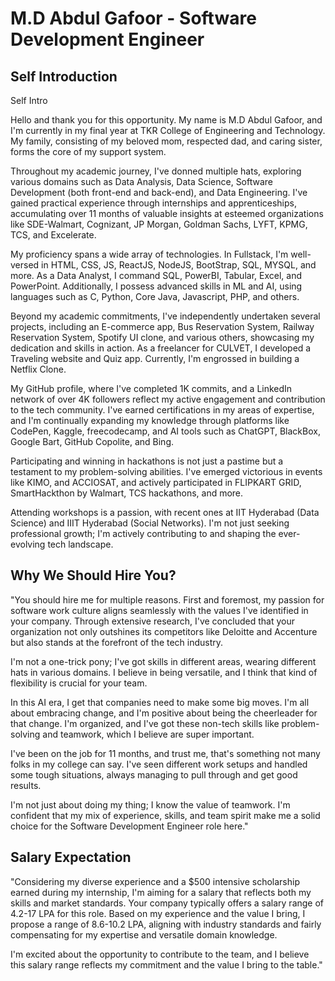# M.D Abdul Gafoor - Software Development Engineer

## Self Introduction

Self Intro


Hello and thank you for this opportunity.
My name is M.D Abdul Gafoor, and I'm currently in my final year at TKR College of Engineering and Technology. My family, consisting of my beloved mom, respected dad, and caring sister, forms the core of my support system.

Throughout my academic journey, I've donned multiple hats, exploring various domains such as Data Analysis, Data Science, Software Development (both front-end and back-end), and Data Engineering. I've gained practical experience through internships and apprenticeships, accumulating over 11 months of valuable insights at esteemed organizations like SDE-Walmart, Cognizant, JP Morgan, Goldman Sachs, LYFT, KPMG, TCS, and Excelerate.

My proficiency spans a wide array of technologies. In Fullstack, I'm well-versed in HTML, CSS, JS, ReactJS, NodeJS, BootStrap, SQL, MYSQL, and more. As a Data Analyst, I command SQL, PowerBI, Tabular, Excel, and PowerPoint. Additionally, I possess advanced skills in ML and AI, using languages such as C, Python, Core Java, Javascript, PHP, and others.

Beyond my academic commitments, I've independently undertaken several projects, including an E-commerce app, Bus Reservation System, Railway Reservation System, Spotify UI clone, and various others, showcasing my dedication and skills in action. As a freelancer for CULVET, I developed a Traveling website and Quiz app. Currently, I'm engrossed in building a Netflix Clone.

My GitHub profile, where I've completed 1K commits, and a LinkedIn network of over 4K followers reflect my active engagement and contribution to the tech community. I've earned certifications in my areas of expertise, and I'm continually expanding my knowledge through platforms like CodePen, Kaggle, freecodecamp, and AI tools such as ChatGPT, BlackBox, Google Bart, GitHub Copolite, and Bing.

Participating and winning in hackathons is not just a pastime but a testament to my problem-solving abilities. I've emerged victorious in events like KIMO, and ACCIOSAT, and actively participated in FLIPKART GRID, SmartHackthon by Walmart, TCS hackathons, and more.

Attending workshops is a passion, with recent ones at IIT Hyderabad (Data Science) and IIIT Hyderabad (Social Networks). I'm not just seeking professional growth; I'm actively contributing to and shaping the ever-evolving tech landscape.



## Why We Should Hire You?


"You should hire me for multiple reasons. First and foremost, my passion for software work culture aligns seamlessly with the values I've identified in your company. Through extensive research, I've concluded that your organization not only outshines its competitors like Deloitte and Accenture but also stands at the forefront of the tech industry.

I'm not a one-trick pony; I've got skills in different areas, wearing different hats in various domains. I believe in being versatile, and I think that kind of flexibility is crucial for your team.

In this AI era, I get that companies need to make some big moves. I'm all about embracing change, and I'm positive about being the cheerleader for that change. I'm organized, and I've got these non-tech skills like problem-solving and teamwork, which I believe are super important.

I've been on the job for 11 months, and trust me, that's something not many folks in my college can say. I've seen different work setups and handled some tough situations, always managing to pull through and get good results.

I'm not just about doing my thing; I know the value of teamwork. I'm confident that my mix of experience, skills, and team spirit make me a solid choice for the Software Development Engineer role here."


## Salary Expectation

"Considering my diverse experience and a $500 intensive scholarship earned during my internship, I'm aiming for a salary that reflects both my skills and market standards. Your company typically offers a salary range of 4.2-17 LPA for this role. Based on my experience and the value I bring, I propose a range of 8.6-10.2 LPA, aligning with industry standards and fairly compensating for my expertise and versatile domain knowledge.

I'm excited about the opportunity to contribute to the team, and I believe this salary range reflects my commitment and the value I bring to the table."
